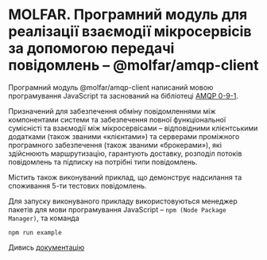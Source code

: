 # MOLFAR. Програмний модуль для реалізації взаємодії мікросервісів за допомогою передачі повідомлень – @molfar/amqp-client

Програмний модуль @molfar/amqp-client написаний мовою програмування JavaScript та заснований на бібліотеці [AMQP 0-9-1](https://www.npmjs.com/package/amqplib/v/0.8.0).

Призначений для забезпечення обміну повідомленнями між компонентами системи та забезпечення повної функціональної сумісністі та взаємодії між мікросервісами – відповідними клієнтськими додатками (також званими «клієнтами») та серверами проміжного програмного забезпечення (також званими «брокерами»), які здійснюють маршрутизацію, гарантують доставку, розподіл потоків повідомлень та підписку на потрібні типи повідомлень. 

Містить також виконуваний приклад, що демонструє надсилання та споживання 5-ти тестових повідомлень.

Для запуску виконуваного прикладу використовуються менеджер пакетів для мови програмування JavaScript – `npm (Node Package Manager)`, та команда

```shell
npm run example
```

Дивись [документацію](https://wdc-molfar.github.io/amqp-client/)
